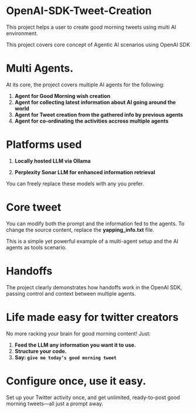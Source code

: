 # OpenAI-SDK-Tweet-Creation

This project helps a user to create good morning tweets using multi AI environment. 

This project covers core concept of Agentic AI scenarios using OpenAI SDK 

# Multi Agents.
At its core, the project covers multiple AI agents for the following:
1. **Agent for Good Morning wish creation**
2. **Agent for collecting latest information about AI going around the world**
3. **Agent for Tweet creation from the gathered info by previous agents**
4. **Agent for co-ordinating the activities accross multiple agents**

# Platforms used
1. **Locally hosted LLM via Ollama**

2. **Perplexity Sonar LLM for enhanced information retrieval**

You can freely replace these models with any you prefer.

# Core tweet
You can modify both the prompt and the information fed to the agents.
To change the source content, replace the **yapping_info.txt** file.

This is a simple yet powerful example of a multi-agent setup and the AI agents as tools scenario.

# Handoffs
The project clearly demonstrates how handoffs work in the OpenAI SDK, passing control and context between multiple agents.

# Life made easy for twitter creators
No more racking your brain for good morning content!
Just:
1. **Feed the LLM any information you want it to use.**
2. **Structure your code.**
3. **Say: ```give me today’s good morning tweet```**

# Configure once, use it easy.
Set up your Twitter activity once, and get unlimited, ready-to-post good morning tweets—all just a prompt away.